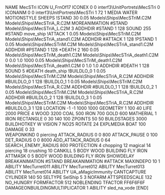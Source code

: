 NAME MecSTri
ICON U_FrnOf17
ICONEX 0 0 interf3\UnitPortrets\MecSTri 0
ICONANM 0 0 interf3\UnitPortrets\MecSTri 1 72 1
MEDIA WATER
MOTIONSTYLE SHEEPS
!STAND   30 0.05   Models\Ships\MecSTriM.C2M Models\Ships\MecSTriA_R.C2M
MOREANIMATION #STAND Models\Ships\MecSTriA_L.C2M 3
ADDHDIR #STAND 1 128
SOUND 255 #STAND move_ship
!ATTACK   1 0.05   Models\Ships\MecSTriM.C2M Models\Ships\MecSTriA_stand1.C2M
ADDHDIR #ATTACK 1 128
!PSTAND   1 0.05   Models\Ships\MecSTriM.C2M Models\Ships\MecSTriA_stand1.C2M
ADDHDIR #PSTAND 1 128
*DEATH  2  160 0.05 Models\Ships\MecSTriM_death1.C2M Models\Ships\MecSTriA_death1.C2M 0 0.0 1.0 1000  0.05 Models\Ships\MecSTriM_death1.C2M Models\Ships\MecSTriA_death1.C2M 0 1.0 1.0
ADDHDIR #DEATH 1 128
SOUND 5 #DEATH death_ship
!BUILDLO_0 1 0.05   Models\Ships\MecSTriM.C2M Models\Ships\MecSTriA_R.C2M
ADDHDIR #BUILDLO_0 1 128
!BUILDLO_1 1 0.05   Models\Ships\MecSTriM.C2M Models\Ships\MecSTriA_R.C2M
ADDHDIR #BUILDLO_1 1 128
!BUILDLO_2 1 0.05   Models\Ships\MecSTriM.C2M Models\Ships\MecSTriA_R.C2M
ADDHDIR #BUILDLO_2 1 128
!BUILDLO_3 1 0.05   Models\Ships\MecSTriM.C2M Models\Ships\MecSTriA_R.C2M
ADDHDIR #BUILDLO_3 1 128
LOCATION -1 -1 1000 1000
GEOMETRY 1 100 40
LIFE     2000
PRICE 4 WOOD 3200 COAL 500 IRON 700 GOLD 600
MATHERIAL 1 IRON
RECTANGLE 0 30 140 100
ZPOINTS   50 50
BUILDSTAGES 3000
BUILDHOTKEY		W
VISION 7
NO25
ROTATE 24
EXPLMEDIA BOAT 100
DAMAGE   0 33	
WEAPONKIND 0 piercing
ATTACK_RADIUS 0 0 800
ATTACK_PAUSE 0 100
DET_RADIUS 0 0 8000
ADD_ATTACK_RADIUS 0 64
SEARCH_ENEMY_RADIUS 800
PROTECTION 4 chopping 12 magical 14 piercing 18 crushing 10
CANKILL   5 BODY WOOD BUILDING FLY IRON
ATTMASK 0 5 BODY WOOD BUILDING FLY IRON
SHOWDELAY
BREAKANIMATION #STAND
BREAKANIMATION #ATTACK
MAXINDEPO 10 1
ABILITY MecTurret011
ABILITY MecTurret012
ABILITY MecTurret013
ABILITY MecTurret014
ABILITY	UA_aMagicImmunity
CANTCAPTURE
CYLINDER 140 50
SELTYPE SelShip 5 3
NOFARM
ATTSPEEDSCALE 132
NO_HUNGRY
FORMFACTOR 512
NOBLENDING
TFACTOR FF6F6F6F
DAMAGEONBUILDINGMULTIPLICATOR 1
ABILITY sled_na_vode
[END]
